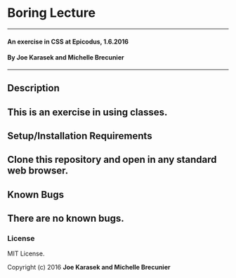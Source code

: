 # Boring Lecture
----
#### An exercise in CSS at Epicodus, 1.6.2016

#### By Joe Karasek and Michelle Brecunier
----
## Description

This is an exercise in using classes.
----
## Setup/Installation Requirements

Clone this repository and open in any standard web browser.
----
## Known Bugs

There are no known bugs.
----
### License
MIT License.

Copyright (c) 2016 **Joe Karasek and Michelle Brecunier**
